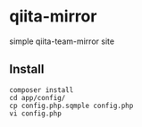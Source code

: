 # qiita-mirror
simple qiita-team-mirror site

## Install

```
composer install
cd app/config/
cp config.php.sqmple config.php
vi config.php
```
